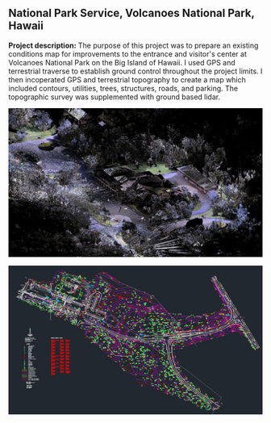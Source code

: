 ## National Park Service, Volcanoes National Park, Hawaii

**Project description:** The purpose of this project was to prepare an existing conditions map for improvements to the entrance 
and visitor's center at Volcanoes National Park on the Big Island of Hawaii.  I used GPS and terrestrial traverse to establish 
ground control throughout the project limits.  I then incoperated GPS and terrestrial topography to create a map which included 
contours, utilities, trees, structures, roads, and parking.  The topographic survey was supplemented with ground based lidar.

![Example of the 3D scanned data](https://github.com/dcbreneman/dcbreneman.github.io/blob/master/images/HAVOvisit3D.JPG)

![Civil3D CAD drawing](https://github.com/dcbreneman/dcbreneman.github.io/blob/master/images/HavoCAD.JPG)
